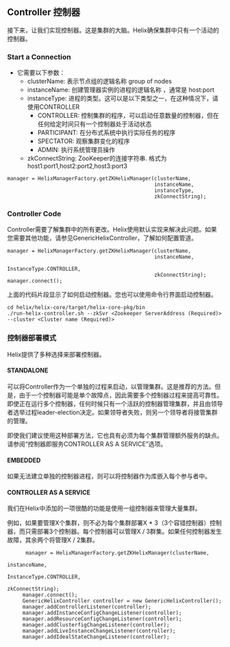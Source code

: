 ## Controller 控制器

接下来，让我们实现控制器。这是集群的大脑。Helix确保集群中只有一个活动的控制器。

### Start a Connection

- 它需要以下参数：
  - clusterName: 表示节点组的逻辑名称 group of nodes
  - instanceName: 创建管理器实例的进程的逻辑名称 ，通常是 host:port
  - instanceType: 进程的类型。这可以是以下类型之一，在这种情况下，请使用CONTROLLER
    - CONTROLLER: 控制集群的程序，可以启动任意数量的控制器，但在任何给定时间只有一个控制器处于活动状态
    - PARTICIPANT: 在分布式系统中执行实际任务的程序
    - SPECTATOR: 观察集群变化的程序
    - ADMIN: 执行系统管理员操作
  - zkConnectString: ZooKeeper的连接字符串. 格式为 host1:port1,host2:port2,host3:port3

```
manager = HelixManagerFactory.getZKHelixManager(clusterName,
                                                instanceName,
                                                instanceType,
                                                zkConnectString);
```

### Controller Code

Controller需要了解集群中的所有更改。Helix使用默认实现来解决此问题。如果您需要其他功能，请参见GenericHelixController，了解如何配置管道。

```
manager = HelixManagerFactory.getZKHelixManager(clusterName,
                                                instanceName,
                                                InstanceType.CONTROLLER,
                                                zkConnectString);
manager.connect();
```

上面的代码片段显示了如何启动控制器。您也可以使用命令行界面启动控制器。

```
cd helix/helix-core/target/helix-core-pkg/bin
./run-helix-controller.sh --zkSvr <Zookeeper ServerAddress (Required)>  --cluster <Cluster name (Required)>
```

### 控制器部署模式

Helix提供了多种选择来部署控制器。

#### STANDALONE

可以将Controller作为一个单独的过程来启动，以管理集群。这是推荐的方法。但是，由于一个控制器可能是单个故障点，因此需要多个控制器过程来提高可靠性。即使正在运行多个控制器，任何时候只有一个活跃的控制器管理集群，并且由领导者选举过程leader-election决定。如果领导者失败，则另一个领导者将接管集群的管理。

即使我们建议使用这种部署方法，它也具有必须为每个集群管理额外服务的缺点。请参阅“控制器即服务CONTROLLER AS A SERVICE”选项。

#### EMBEDDED

如果无法建立单独的控制器进程，则可以将控制器作为库嵌入每个参与者中。

#### CONTROLLER AS A SERVICE

我们在Helix中添加的一项很酷的功能是使用一组控制器来管理大量集群。

例如，如果要管理X个集群，则不必为每个集群部署X * 3（3个容错控制器）控制器，而只需部署3个控制器。每个控制器可以管理X / 3群集。如果任何控制器发生故障，其余两个将管理X / 2集群。





```
      manager = HelixManagerFactory.getZKHelixManager(clusterName,
                                                          instanceName,
                                                          InstanceType.CONTROLLER,
                                                          zkConnectString);
     manager.connect();
     GenericHelixController controller = new GenericHelixController();
     manager.addControllerListener(controller);
     manager.addInstanceConfigChangeListener(controller);
     manager.addResourceConfigChangeListener(controller);
     manager.addClusterfigChangeListener(controller);
     manager.addLiveInstanceChangeListener(controller);
     manager.addIdealStateChangeListener(controller);
```

